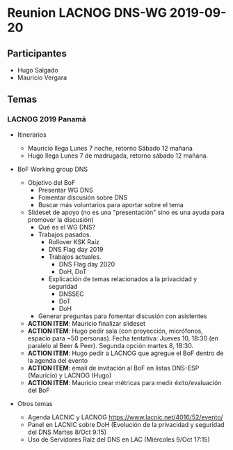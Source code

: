# Reunion LACNOG DNS-WG 2019-09-20

## Participantes
- Hugo Salgado
- Mauricio Vergara

## Temas

### LACNOG 2019 Panamá
- Itinerarios
  - Mauricio llega Lunes 7 noche, retorno Sábado 12 mañana
  - Hugo llega Lunes 7 de madrugada, retorno sábado 12 mañana.

- BoF Working group DNS
  - Objetivo del BoF
    - Presentar WG DNS 
    - Fomentar discusión sobre DNS
    - Buscar más voluntarios para aportar sobre el tema
  - Slideset de apoyo (no es una "presentación" sino es una ayuda para promover la discusión)
    - Qué es el WG DNS?
    - Trabajos pasados.
      - Rollover KSK Raíz
      - DNS Flag day 2019
      - Trabajos actuales.
        - DNS Flag day 2020
        - DoH, DoT
      - Explicación de temas relacionados a la privacidad y seguridad
        - DNSSEC
        - DoT
        - DoH
    - Generar preguntas para fomentar discusión con asistentes
  - **ACTION ITEM**: Mauricio finalizar slideset
  - **ACTION ITEM**: Hugo pedir sala (con proyección, micrófonos, espacio para ~50 personas). Fecha tentativa: Jueves 10, 18:30 (en paralelo al Beer & Peer). Segunda opción martes 8, 18:30.
  - **ACTION ITEM**: Hugo pedir a LACNOG que agregue el BoF dentro de la agenda del evento
  - **ACTION ITEM**: email de invitación al BoF en listas DNS-ESP (Mauricio) y LACNOG (Hugo)
  - **ACTION ITEM**: Mauricio crear métricas para medir éxito/evaluación del BoF

- Otros temas
  - Agenda LACNIC y LACNOG https://www.lacnic.net/4016/52/evento/ 
  - Panel en LACNIC sobre DoH (Evolución de la privacidad y seguridad del DNS Martes 8/Oct 9:15)
  - Uso de Servidores Raíz del DNS en LAC (Miércoles 9/Oct 17:15)
